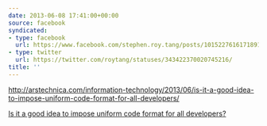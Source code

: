 ```yaml
---
date: 2013-06-08 17:41:00+00:00
source: facebook
syndicated:
- type: facebook
  url: https://www.facebook.com/stephen.roy.tang/posts/10152276161718912
- type: twitter
  url: https://twitter.com/roytang/statuses/343422370020745216/
title: ''
---
```


http://arstechnica.com/information-technology/2013/06/is-it-a-good-idea-to-impose-uniform-code-format-for-all-developers/

[Is it a good idea to impose uniform code format for all developers?](http://arstechnica.com/information-technology/2013/06/is-it-a-good-idea-to-impose-uniform-code-format-for-all-developers/)
